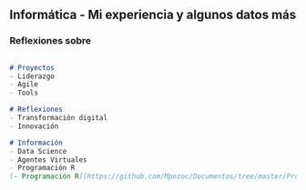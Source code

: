 ## Informática  - Mi experiencia y algunos datos más


### Reflexiones sobre


```markdown

# Proyectos
- Liderazgo
- Agile
- Tools

# Reflexiones
- Transformación digital
- Innovación

# Información
- Data Science
- Agentes Virtuales
- Programación R
[- Programación R](https://github.com/Mpozoc/Documentos/tree/master/Programación_R)

```


